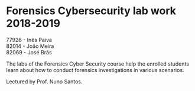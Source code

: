 # Forensics Cybersecurity lab work 2018-2019

77926 - Inês Paiva  
82014 - João Meira  
82069 - José Brás  

The labs of the Forensics Cyber Security course help the enrolled students learn about how to conduct forensics investigations in various scenarios.

Lectured by Prof. Nuno Santos.